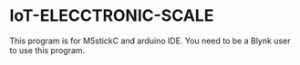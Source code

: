 # IoT-ELECCTRONIC-SCALE
This program is for M5stickC and arduino IDE.
You need to be a Blynk user to use this program.
